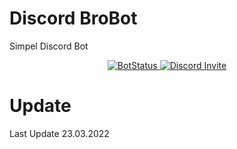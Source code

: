 # Discord BroBot
 Simpel Discord Bot
 
 
<p align="center">
    <a href="https://stats.uptimerobot.com/r7zRmSrLRm" target="_blank">
        <img src="https://img.shields.io/uptimerobot/ratio/m790700007-530ff8d8d02185f9e9da745d?color=red&label=BroBot" alt="BotStatus"/>
    </a>
    <a href="https://bit.ly/Discord-Willi" target="_blank">
        <img src="https://img.shields.io/discord/956277474201829478?color=blue&label=Discord" alt="Discord Invite"/>
    </a>
</p>

# Update
Last Update 23.03.2022
